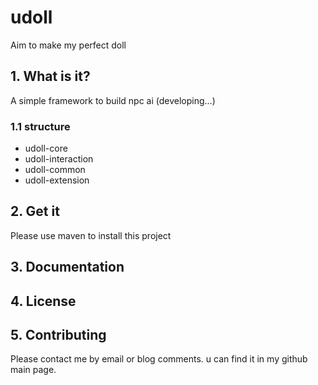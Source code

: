 # udoll
Aim to make my perfect doll
## 1. What is it?
A simple framework to build npc ai (developing...)

### 1.1 structure
- udoll-core
- udoll-interaction
- udoll-common
- udoll-extension

## 2. Get it
Please use maven to install this project

## 3. Documentation

## 4. License

## 5. Contributing
Please contact me by email or blog comments. u can find it in my github main page.